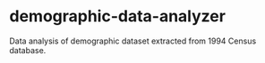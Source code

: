 # demographic-data-analyzer
Data analysis of demographic dataset extracted from 1994 Census database.
